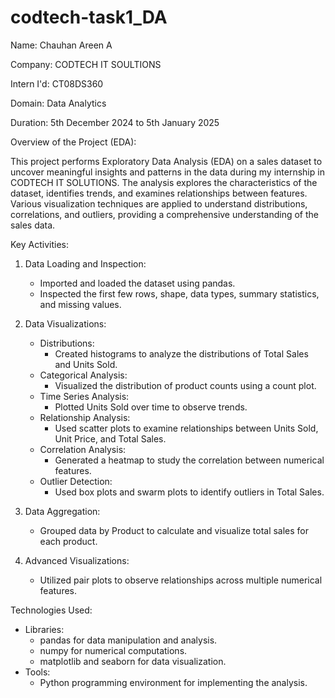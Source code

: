 # codtech-task1_DA

Name: Chauhan Areen A

Company: CODTECH IT SOULTIONS

Intern I'd: CT08DS360

Domain: Data Analytics 

Duration: 5th December 2024 to 5th January 2025

Overview of the Project (EDA): 

This project performs Exploratory Data Analysis (EDA) on a sales dataset to uncover meaningful insights and patterns in the data during my internship in CODTECH IT SOLUTIONS. The analysis explores the characteristics of the dataset, identifies trends, and examines relationships between features. Various visualization techniques are applied to understand distributions, correlations, and outliers, providing a comprehensive understanding of the sales data.


Key Activities:

1. Data Loading and Inspection:
   - Imported and loaded the dataset using pandas.
   - Inspected the first few rows, shape, data types, summary statistics, and missing values.

2. Data Visualizations:
   - Distributions:
     - Created histograms to analyze the distributions of Total Sales and Units Sold.
   - Categorical Analysis:
     - Visualized the distribution of product counts using a count plot.
   - Time Series Analysis:
     - Plotted Units Sold over time to observe trends.
   - Relationship Analysis:
     - Used scatter plots to examine relationships between Units Sold, Unit Price, and Total Sales.
   - Correlation Analysis:
     - Generated a heatmap to study the correlation between numerical features.
   - Outlier Detection:
     - Used box plots and swarm plots to identify outliers in Total Sales.

3. Data Aggregation:
   - Grouped data by Product to calculate and visualize total sales for each product.

4. Advanced Visualizations:
   - Utilized pair plots to observe relationships across multiple numerical features.


Technologies Used:

- Libraries: 
  - pandas for data manipulation and analysis.
  - numpy for numerical computations.
  - matplotlib and seaborn for data visualization.
- Tools:
  - Python programming environment for implementing the analysis.

